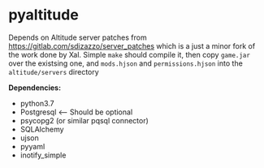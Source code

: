 # pyaltitude

Depends on Altitude server patches from https://gitlab.com/sdizazzo/server_patches which is a just a minor fork of the work done by Xal.  Simple `make` should compile it, then copy `game.jar` over the existsing one, and `mods.hjson`  and `permissions.hjson` into the `altitude/servers` directory 

__Dependencies:__

- python3.7
- Postgresql <-- Should be optional
- psycopg2 (or similar pqsql connector)
- SQLAlchemy
- ujson
- pyyaml
- inotify_simple
